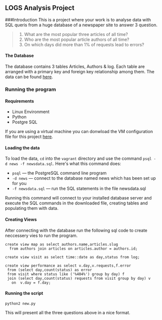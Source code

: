 ## LOGS Analysis Project

###Introduction
This is a project where your work is to analyse data with SQL queris from a huge database of a newspaper site to answer 3 question.
>1. What are the most popular three articles of all time?
>2. Who are the most popular article authors of all time? 
>3. On which days did more than 1% of requests lead to errors?

#### The Database
The database contains 3 tables Articles, Authors & log. Each table are arranged with a primary key and foreign key relationship among them. The data can be found [here](https://d17h27t6h515a5.cloudfront.net/topher/2016/August/57b5f748_newsdata/newsdata.zip).

### Running the program

#### Requirements
* Linux Environment 
* Python
* Postgre SQL

If you are using a virtual machine you can donwload the VM configuration file for this project [here](https://github.com/udacity/fullstack-nanodegree-vm).

#### Loading the data
To load the data, `cd` into the `vagrant` directory and use the command `psql -d news -f newsdata.sql`.
Here's what this command does:

* `psql` — the PostgreSQL command line program
* `-d news` — connect to the database named news which has been set up for you
* `-f newsdata.sql` — run the SQL statements in the file newsdata.sql

Running this command will connect to your installed database server and execute the SQL commands in the downloaded file, creating tables and populating them with data.

#### Creating Views

After connecting with the database run the following sql code to create neccessery vies to run the program.
```
create view map as select authors.name,articles.slug
  from authors join articles on articles.author = authors.id;

create view visit as select time::date as day,status from log;

create view performance as select v.day,v.requests,f.error
 from (select day,count(status) as error
 from visit where status like ('%404%') group by day) f 
 join (select day,count(status) requests from visit group by day) v
   on  v.day = f.day;
```

#### Running the script
```
python2 new.py
```
This will present all the three questions above in a nice format.
